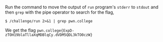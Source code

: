 Run the command to move the output of `run` program's `stderr` to `stdout` and then `grep` with the pipe operator to search for the flag,
```
$ /challenge/run 2>&1 | grep pwn.college
```

We get the flag `pwn.college{ExpD-zTOH19blaTllaXqMDBlqCy.dVDM5QDL3kTO0czW}`
